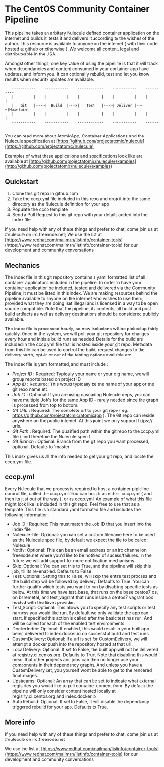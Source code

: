 The CentOS Community Container Pipeline
=======================================

This pipeline takes an arbitary Nulecule defined container application on the internet and builds it, tests it and delivers it according to the wishes of the author. This resource is available to anyone on the internet ( with their code hosted at github or otherwise ). We welcome all content, legal and distributeable in the USA.

Amongst other things, one key value of using the pipeline is that it will track when dependancies and content consumed in your container app have updates, and inform you. It can optionally rebuild, test and let you know results when security updates are available.

       -----------    -----------    ------------    -----------    ----------
       |         |    |         |    |          |    |         |    |        |
       |   Git   |--->|  Build  |--->|   Test   |--->| Deliver |--->|Maintain|
       |         |    |         |    |          |    |         |    |        | 
       -----------    -----------    ------------    -----------    ----------

You can read more about AtomicApp, Container Applications and the Nulecule specification at [https://github.com/projectatomic/nulecule](https://github.com/projectatomic/nulecule)

Examples of what these applications and specifications look like are available at [http://github.com/projectatomic/nulecule/examples](http://github.com/projectatomic/nulecule/examples)

Quickstart
----------

 1. Clone this git repo in github.com
 2. Take the cccp.yml file included in this repo and drop it into the same directory as the Nulecule definition for your app
 3. Populate the cccp template
 4. Send a Pull Request to this git repo with your details added into the index file

If you need help with any of these things and prefer to chat, come join us at #nulecule on irc.freenode.net; We use the list at [https://www.redhat.com/mailman/listinfo/container-tools](https://www.redhat.com/mailman/listinfo/container-tools) for our development and community conversations.

Mechanics
---------

The index file in this git repository contains a yaml formatted list of all container applicatons included in the pipeline. In order to have your container application be included, tested and delivered via the Community Pipeline, it must be listed in this index. We are making resources behind the pipeline available to anyone on the internet who wishes to use them, provided what they are doing isnt illegal and is licensed in a way to be open source compatible. Note that the pipeline, its contents, all build and post build artifacts as well as delivery destinations should be considered publicly available.

The index file is processed hourly, so new inclusions will be picked up fairly quickly. Once in the system, we will poll your git repository for changes every hour and initiate build runs as needed. Details for the build are included in the cccp.yml file that is hosted inside your git repo. Metadata from this file can be used to control the build, request changes to the delivery parth, opt-in or out of the testing options available etc.

The index file is yaml formatted, and must include :

 - *Project ID* : Required: Typically your name or your org name, we will group reports based on project ID
 - *App ID* : Required: This would typically be the name of your app or the git repo name etc
 - *Job ID* : Optional: If you are using cascading Nulecule deps, you can have multiple Job's for the same App ID - rarely needed since the graph is processed from top to bottom.
 - *Git URL* : Required: The complete url to your git repo ( eg. https://github.com/projectatomic/atomicapp ). The Git repo can reside anywhere on the public internet. At this point we only support https:// urls.
 - *Git Path* : Required: The qualified path within the git repo to the cccp.yml file ( and therefore the Nulecule spec )
 - *Git Branch* : Optional: Branch from the git repo you want processed, optional. Defaults to 'master'

This index gives us all the info needed to get your git repo, and locate the cccp.yml file.

cccp.yml
--------

Every Nulecule that we process is required to host a container pipleline control file, called the cccp.yml. You can host it as either .cccp.yml ( and then its just out of the way ), or as cccp.yml. An example of what this file might look like is included in this git repo. Feel free to use that as a template. This file is a standard yaml formated file and includes the following information:

 - Job ID : Required: This must match the Job ID that you insert into the index file
 - Nulecule-file: Optional: you can set a custom filename here to be used as the Nulecule spec file, by default we expect the file to be called: Nulecule
 - Notify: Optional: This can be an email address or an irc channel on freenode.net where you'd like to be notified of sucess/failures. In the future we will add support for more notification mechanisms.
 - Skip: Optional: You can set this to True, and the pipeline will skip this job, till its re-enabled. Defaults to False
 - Test: Optional: Setting this to False, will skip the entire test process and the build step will be followed by delivery. Defaults to True. You can further qualify which tests you want to run by disabling specific tests as below. At this time we have test_base, that runs on the base centos7 os, on baremetal, and test_vagrant that runs inside a centos7 vagrant box hosted with the libvirt provider.
 - Test_Script: Optional: This allows you to specify any test scripts or test harness you would like run. By default we only validate the app can start. If specified this action is called after the basic test has run. And will be called for each of the enabled test environments.
 - DockerIndex: Optional: If enabled, this would result in your built app being delivered to index.docker.io on successful build and test runs
 - CustomDelivery: Optional: If a url is set for CustomDelivery, we will attempt a docker push into the repository hosted at that url. 
 - LocalDelivery: Optional: If set to False, the built app will not be delivered at registry.ci.centos.org. Defaults to True. Note that disabling this would mean that other projects and jobs can then no longer use your components in their dependancy graphs. And unless you have a CustomDelivery set, you yourself wont be able to get to the rendered final images.
 - Upstreams: Optional: An array that can be set to indicate what external registries you would like to pull container content from. By default the pipeline will only consider content hosted locally at registry.ci.centos.org and index.docker.io
 - Auto Rebuild: Optional: If set to False, it will disable the dependancy triggered rebuild for your app. Defaults to True.

More info
---------

If you need help with any of these things and prefer to chat, come join us at #nulecule on irc.freenode.net

We use the list at [https://www.redhat.com/mailman/listinfo/container-tools](https://www.redhat.com/mailman/listinfo/container-tools) for our development and community conversations.
